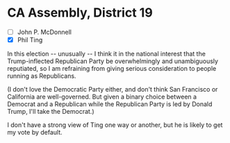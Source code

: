 # CA Assembly, District 19

- [ ] John P. McDonnell
- [x] Phil Ting

In this election -- unusually -- I think it in the national interest that
the Trump-inflected Republican Party be overwhelmingly and unambiguously
reputiated, so I am refraining from giving serious consideration to people
running as Republicans.

(I don't love the Democratic Party either, and don't
think San Francisco or California are well-governed. But
given a binary choice between a Democrat and a Republican
while the Republican Party is led by Donald Trump, I'll take
the Democrat.)

I don't have a strong view of Ting one way or another, but he is likely
to get my vote by default.

